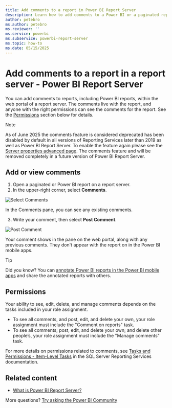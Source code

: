 ```yaml
---
title: Add comments to a report in Power BI Report Server
description: Learn how to add comments to a Power BI or a paginated report on a Power BI Report Server or SQL Server Reporting Services report server.
author: petebro
ms.author: petebro
ms.reviewer: ''
ms.service: powerbi
ms.subservice: powerbi-report-server
ms.topic: how-to
ms.date: 05/15/2025
---
```


# Add comments to a report in a report server - Power BI Report Server

You can add comments to reports, including Power BI reports, within the web portal of a report server. The comments live with the report, and anyone with the right permissions can see the comments for the report. See the [Permissions](#permissions) section below for details.

>[!NOTE] 
> As of June 2025 the comments feature is considered deprecated has been disabled by default in all versions of Reporting Services later than 2019 as well as Power BI Report Server. To enable the feature again please see the [Server properties advanced page](https://learn.microsoft.com/sql/reporting-services/tools/server-properties-advanced-page-reporting-services).
> The comments feature and will be removed completely in a future version of Power BI Report Server.

## Add or view comments

1. Open a paginated or Power BI report on a report server.
1. In the upper-right corner, select **Comments**.

![Select Comments](media/add-comments/report-server-web-portal-comments-button.png)

In the Comments pane, you can see any existing comments.


3. Write your comment, then select **Post Comment**.

![Post Comment](media/add-comments/report-server-web-portal-comments-pane.png)

Your comment shows in the pane on the web portal, along with any previous comments. They don't appear with the report on in the Power BI mobile apps.

> [!TIP]
> Did you know? You can [annotate Power BI reports in the Power BI mobile apps](../consumer/mobile/mobile-annotate-and-share-a-tile-from-the-mobile-apps.md) and share the annotated reports with others.

## Permissions

Your ability to see, edit, delete, and manage comments depends on the tasks included in your role assignment. 

* To see all comments, and post, edit, and delete your own, your role assignment must include the "Comment on reports" task. 
* To see all comments; post, edit, and delete your own; and delete other people’s, your role assignment must include the "Manage comments" task. 

For more details on permissions related to comments, see [Tasks and Permissions - Item-Level Tasks](/sql/reporting-services/security/tasks-and-permissions-item-level-tasks) in the SQL Server Reporting Services documentation.

## Related content

* [What is Power BI Report Server?](get-started.md)  

More questions? [Try asking the Power BI Community](https://community.powerbi.com/)
